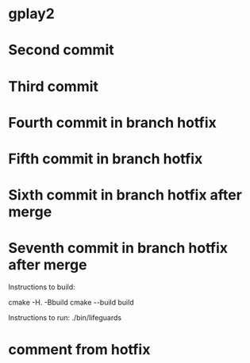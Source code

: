 # gplay2
# Second commit
# Third commit
# Fourth commit in branch hotfix
# Fifth commit in branch hotfix
# Sixth commit in branch hotfix after merge
# Seventh commit in branch hotfix after merge

Instructions to build:

cmake -H. -Bbuild
cmake --build build

Instructions to run:
./bin/lifeguards

# comment from hotfix
